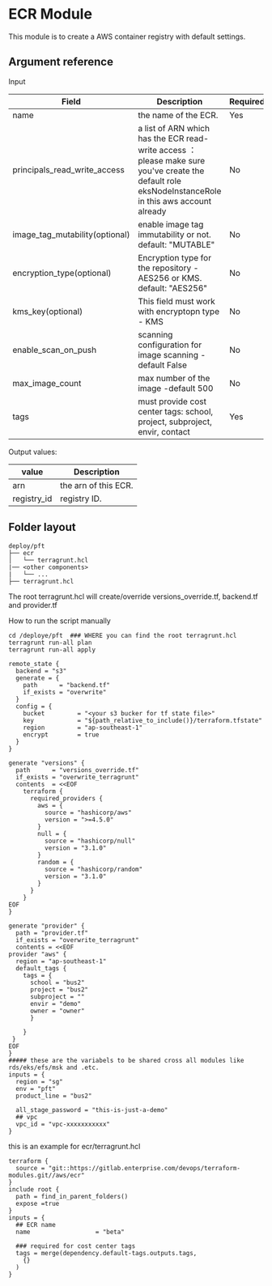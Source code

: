 # ECR Module

This module is to create a AWS container registry with default settings.


## Argument reference

Input

| Field      | Description | Required|
| ----------- | ----------- |---------|
| name    |  the name of the ECR.       | Yes|
| principals_read_write_access | a list of ARN which has the ECR read-write access ： please make sure you've create the default role eksNodeInstanceRole in this aws account already  | No|
|image_tag_mutability(optional)|enable image tag immutability or not. default: "MUTABLE"| No|
|encryption_type(optional)|Encryption type for the repository - AES256 or KMS. default: "AES256"|No|
|kms_key(optional)|This field must work with encryptopn type - KMS|No|
|enable_scan_on_push|scanning configuration for image scanning - default False|No|
|max_image_count|max number of the image -default 500|No|
|tags| must provide cost center tags: school, project, subproject, envir, contact| Yes|

Output values:

| value      | Description | 
| ----------- | ----------- |
|arn| the arn of this ECR.|
|registry_id| registry ID.|

## Folder layout
```
deploy/pft
├── ecr
│   └── terragrunt.hcl
|── <other components>
|   └── ...
├── terragrunt.hcl

```
The root terragrunt.hcl will create/override versions_override.tf, backend.tf and provider.tf

How to run the script manually
```
cd /deploye/pft  ### WHERE you can find the root terragrunt.hcl
terragrunt run-all plan
terragrunt run-all apply
```


```
remote_state {
  backend = "s3"
  generate = {
    path      = "backend.tf"
    if_exists = "overwrite"
  }
  config = {
    bucket         = "<your s3 bucker for tf state file>"
    key            = "${path_relative_to_include()}/terraform.tfstate"
    region         = "ap-southeast-1"
    encrypt        = true
  }
}

generate "versions" {
  path      = "versions_override.tf"
  if_exists = "overwrite_terragrunt"
  contents  = <<EOF
    terraform {
      required_providers {
        aws = {
          source = "hashicorp/aws"
          version = ">=4.5.0"
        }
        null = {
          source = "hashicorp/null"
          version = "3.1.0"
        }
        random = {
          source = "hashicorp/random"
          version = "3.1.0"
        }
      }
    }
EOF
}

generate "provider" {
  path = "provider.tf"
  if_exists = "overwrite_terragrunt"
  contents = <<EOF
provider "aws" {
  region = "ap-southeast-1"
  default_tags {
    tags = {
      school = "bus2"
      project = "bus2"
      subproject = ""
      envir = "demo"
      owner = "owner"
      }

    }
 }
EOF
}
##### these are the variabels to be shared cross all modules like rds/eks/efs/msk and .etc.
inputs = {
  region = "sg"
  env = "pft"
  product_line = "bus2"

  all_stage_password = "this-is-just-a-demo"
  ## vpc
  vpc_id = "vpc-xxxxxxxxxxx"
}
```

this is an example for ecr/terragrunt.hcl
```
terraform {
  source = "git::https://gitlab.enterprise.com/devops/terraform-modules.git//aws/ecr"
}
include root {
  path = find_in_parent_folders()
  expose =true
}
inputs = {
  ## ECR name
  name                  = "beta"
  
  ### required for cost center tags
  tags = merge(dependency.default-tags.outputs.tags,
    {}
  )
}
```



